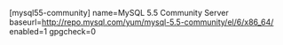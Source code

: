 [mysql55-community]
name=MySQL 5.5 Community Server
baseurl=http://repo.mysql.com/yum/mysql-5.5-community/el/6/x86_64/
enabled=1
gpgcheck=0